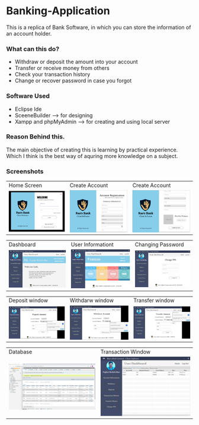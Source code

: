 # Banking-Application
This is a replica of Bank Software, in which you can store the information of an account holder.


### What can this do?
  - Withdraw or deposit the amount into your account
  - Transfer or receive money from others
  - Check your transaction history
  - Change or recover password in case you forgot

### Software Used
  - Eclipse Ide
  - SceeneBuilder --> for designing
  - Xampp and phpMyAdmin --> for creating and using local server

### Reason Behind this.
The main objective of creating this is learning by practical experience. Which I think is the best way of aquring more knowledge on a subject. 

### Screenshots
<table>
  <tr>
    <td>Home Screen</td>
    <td>Create Account</td>
    <td>Create Account</td>
  </tr>
  <tr>
    <td><img src="ImageFiles/Home Page.png" width=300></td>
    <td><img src="ImageFiles/CreateAccount-1.png" width=300 ></td>
    <td><img src="ImageFiles/CreateAccount-2.png" width=300 ></td> 
  </tr>
 </table>
 
 <table>
  <tr>
    <td>Dashboard</td>
    <td>User Informationt</td>
    <td>Changing Password</td>
  </tr>
  <tr>
    <td><img src="ImageFiles/MainPage.png" width=300></td>
    <td><img src="ImageFiles/AccountInfo.png" width=300 ></td>
    <td><img src="ImageFiles/PasswordChangingPage.png" width=300 ></td> 
  </tr>
 </table>
 
 <table>
  <tr>
    <td>Deposit window</td>
    <td>Withdarw window</td>
    <td>Transfer window</td>
  </tr>
  <tr>
    <td><img src="ImageFiles/DepositPage.png" width=300></td>
    <td><img src="ImageFiles/WithdrawPage.png" width=300 ></td>
    <td><img src="ImageFiles/TransferPage.png" width=300 ></td> 
  </tr>
 </table>
 
  <table>
  <tr>
    <td>Database</td>
    <td>Transaction Window</td>
  </tr>
  <tr>
    <td><img src="ImageFiles/Database.png" width=470></td>
    <td><img src="ImageFiles/TransactionPage.png" width=470 ></td>
  </tr>
 </table>
 
 
